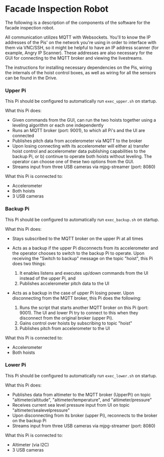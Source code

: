 # Facade Inspection Robot

The following is a description of the components of the software for the facade inspection robot.

All communication utilizes MQTT with Websockets. You'll to know the IP addresses of the Pis' on the network you're using in order to interface with them via VNC/SSH, so it might be helpful to have an IP address scanner (for example, Angry IP Scanner). These addresses are also necessary for the GUI for connecting to the MQTT broker and viewing the livestreams.

The instructions for installing necessary dependencies on the Pis, wiring the internals of the hoist control boxes, as well as wiring for all the sensors can be found in the Drive.

### Upper Pi

This Pi should be configured to automatically run `exec_upper.sh` on startup.

What this Pi does:

- Given commands from the GUI, can run the two hoists together using a leveling algorithm or each one independently
- Runs an MQTT broker (port: 9001), to which all Pi's and the UI are connected
- Publishes pitch data from accelerometer via MQTT to the broker
- Upon losing connecting with its accelerometer will either a) transfer hoist control and accelerometer data publishing capabilities to the backup Pi, or b) continue to operate both hoists without leveling. The operator can choose one of these two options from the GUI.
- Streams input from three USB cameras via mjpg-streamer (port: 8080)

What this Pi is connected to:

- Accelerometer
- Both hoists
- 3 USB cameras

### Backup Pi

This Pi should be configured to automatically run `exec_backup.sh` on startup.

What this Pi does:

- Stays subscribed to the MQTT broker on the upper Pi at all times
- Acts as a backup if the upper Pi disconnects from its accelerometer and the operator chooses to switch to the backup Pi to operate. Upon receiving the "Switch to backup" message on the topic "hoist", this Pi does two things:
  1. It enables listens and executes up/down commands from the UI instead of the upper Pi, and
  2. Publishes accelerometer pitch data to the UI

- Acts as a backup in the case of upper Pi losing power. Upon disconnecting from the MQTT broker, this Pi does the following:
  1. Runs the script that starts another MQTT broker on this Pi (port: 9001). The UI and lower Pi try to connect to this when they disconnect from the original broker (upper Pi).
  2. Gains control over hoists by subscribing to topic "hoist"
  3. Publishes pitch from accelerometer to the UI

What this Pi is connected to:

- Accelerometer
- Both hoists

### Lower Pi

This Pi should be configured to automatically run `exec_lower.sh` on startup.

What this Pi does:

- Publishes data from altimeter to the MQTT broker (UpperPi) on topic "altimeter/altitude", "altimeter/temperature", and "altimeter/pressure"
- Receives current sea level pressure input from UI on topic "altimeter/sealevelpressure"
- Upon disconnecting from its broker (upper Pi), reconnects to the broker on the backup Pi
- Streams input from three USB cameras via mjpg-streamer (port: 8080)

What this Pi is connected to:

- Altimeter (via I2C)
- 3 USB cameras
